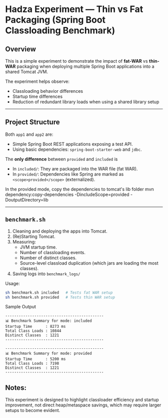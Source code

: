 # Hadza Experiment — Thin vs Fat Packaging (Spring Boot Classloading Benchmark)

## Overview

This is a simple experiment to demonstrate the impact of **fat-WAR** vs **thin-WAR** packaging when deploying multiple Spring Boot applications into a shared Tomcat JVM.

The experiment helps observe:
- Classloading behavior differences
- Startup time differences
- Reduction of redundant library loads when using a shared library setup

---

## Project Structure


Both `app1` and `app2` are:
- Simple Spring Boot REST applications exposing a test API.
- Using basic dependencies: `spring-boot-starter-web` and `jdbc`.

The **only difference** between `provided` and `included` is

- In `included/`: They are packaged into the WAR file (fat WAR).
- In `provided/`: Dependencies like Spring are marked as `<scope>provided</scope>` (externalized).


In the provided mode, copy the dependencies to tomcat's lib folder
mvn dependency:copy-dependencies -DincludeScope=provided -DoutputDirectory=lib

---

## `benchmark.sh` 

1. Cleaning and deploying the apps into Tomcat.
2. (Re)Starting Tomcat.
3. Measuring:
   - JVM startup time.
   - Number of classloading events.
   - Number of distinct classes.
   - Source-level classload duplication (which jars are loading the most classes).
4. Saving logs into `benchmark_logs/`

Usage:
```bash
sh benchmark.sh included   # Tests fat WAR setup
sh benchmark.sh provided   # Tests thin WAR setup
```

Sample Output
```
--------------------------------------------
📊 Benchmark Summary for mode: included
Startup Time      : 8273 ms
Total Class Loads : 10844
Distinct Classes  : 1221
--------------------------------------------

--------------------------------------------
📊 Benchmark Summary for mode: provided
Startup Time      : 5200 ms
Total Class Loads : 7198
Distinct Classes  : 1221
--------------------------------------------
```

## Notes:

This experiment is designed to highlight classloader efficiency and startup improvement, not direct heap/metaspace savings, which may require larger setups to become evident.
